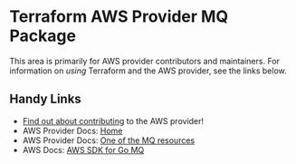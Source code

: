 # Terraform AWS Provider MQ Package

This area is primarily for AWS provider contributors and maintainers. For information on _using_ Terraform and the AWS provider, see the links below.


## Handy Links

* [Find out about contributing](https://hashicorp.github.io/terraform-provider-aws/#contribute) to the AWS provider!
* AWS Provider Docs: [Home](https://registry.terraform.io/providers/hashicorp/aws/latest/docs)
* AWS Provider Docs: [One of the MQ resources](https://registry.terraform.io/providers/hashicorp/aws/latest/docs/resources/mq_broker)
* AWS Docs: [AWS SDK for Go MQ](https://docs.aws.amazon.com/sdk-for-go/api/service/mq/)
